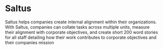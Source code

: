 # Saltus
Saltus helps companies create internal alignment within their organizations. With Saltus, companies can collate tasks across multiple units, measure their alignment with corporate objectives, and create short 200 word stories for all staff detailing how their work contributes to corporate objectives and their companies mission
